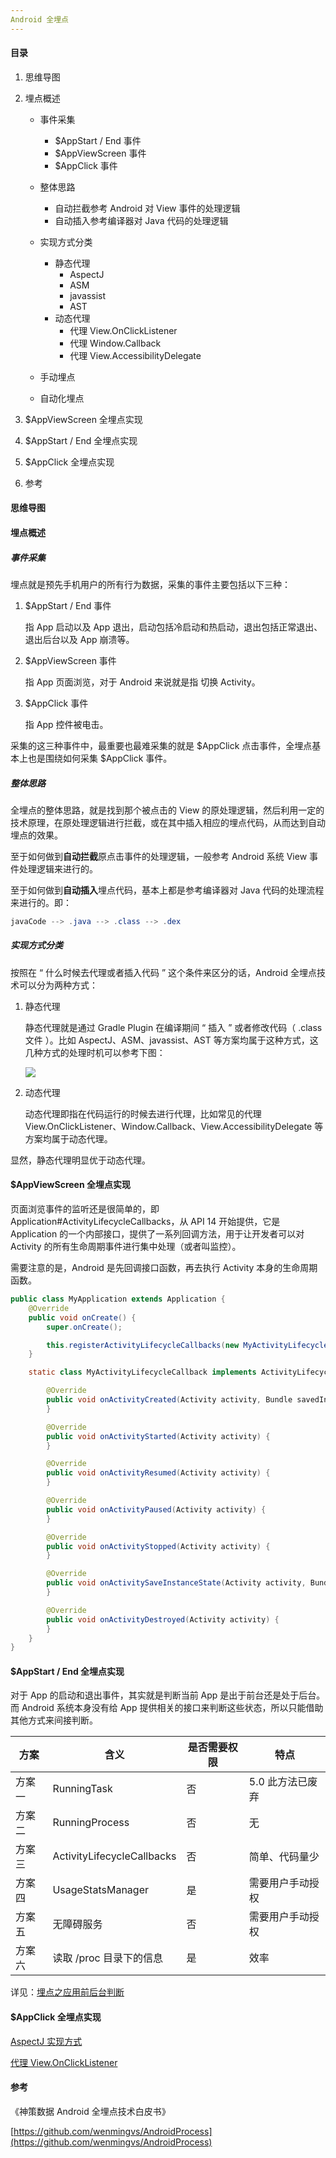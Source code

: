 ```yaml
---
Android 全埋点
---
```


#### 目录

1. 思维导图

2. 埋点概述

   - 事件采集
     - $AppStart / End 事件
     - $AppViewScreen 事件
     - $AppClick 事件
   - 整体思路
     - 自动拦截参考 Android 对 View 事件的处理逻辑
     - 自动插入参考编译器对 Java 代码的处理逻辑
   - 实现方式分类
     - 静态代理
       - AspectJ
       - ASM
       - javassist
       - AST
     - 动态代理
       - 代理 View.OnClickListener
       - 代理 Window.Callback
       - 代理 View.AccessibilityDelegate

   - 手动埋点
   - 自动化埋点

3. $AppViewScreen 全埋点实现

4. $AppStart / End 全埋点实现

5. $AppClick 全埋点实现

6. 参考

#### 思维导图

#### 埋点概述

##### 事件采集

埋点就是预先手机用户的所有行为数据，采集的事件主要包括以下三种：

1. $AppStart / End 事件

   指 App 启动以及 App 退出，启动包括冷启动和热启动，退出包括正常退出、退出后台以及 App 崩溃等。

2. $AppViewScreen 事件

   指 App 页面浏览，对于 Android 来说就是指 切换 Activity。

3. $AppClick 事件

   指 App 控件被电击。

采集的这三种事件中，最重要也最难采集的就是 $AppClick 点击事件，全埋点基本上也是围绕如何采集 $AppClick 事件。

##### 整体思路

全埋点的整体思路，就是找到那个被点击的 View 的原处理逻辑，然后利用一定的技术原理，在原处理逻辑进行拦截，或在其中插入相应的埋点代码，从而达到自动埋点的效果。

至于如何做到**自动拦截**原点击事件的处理逻辑，一般参考 Android 系统 View 事件处理逻辑来进行的。

至于如何做到**自动插入**埋点代码，基本上都是参考编译器对 Java 代码的处理流程来进行的。即：

```java
javaCode --> .java --> .class --> .dex
```

##### 实现方式分类

按照在 “ 什么时候去代理或者插入代码 ” 这个条件来区分的话，Android 全埋点技术可以分为两种方式：

1. 静态代理

   静态代理就是通过 Gradle Plugin 在编译期间 “ 插入 ” 或者修改代码（ .class 文件 ）。比如 AspectJ、ASM、javassist、AST 等方案均属于这种方式，这几种方式的处理时机可以参考下图：

   ![](https://i.loli.net/2018/12/11/5c0fd3b1b7a2f.jpg) 

2. 动态代理

   动态代理即指在代码运行的时候去进行代理，比如常见的代理 View.OnClickListener、Window.Callback、View.AccessibilityDelegate 等方案均属于动态代理。

显然，静态代理明显优于动态代理。

#### $AppViewScreen 全埋点实现

页面浏览事件的监听还是很简单的，即 Application#ActivityLifecycleCallbacks，从 API 14 开始提供，它是 Application 的一个内部接口，提供了一系列回调方法，用于让开发者可以对 Activity 的所有生命周期事件进行集中处理（或者叫监控）。

需要注意的是，Android 是先回调接口函数，再去执行 Activity 本身的生命周期函数。

```java
public class MyApplication extends Application {
    @Override
    public void onCreate() {
        super.onCreate();

        this.registerActivityLifecycleCallbacks(new MyActivityLifecycleCallback());
    }

    static class MyActivityLifecycleCallback implements ActivityLifecycleCallbacks{

        @Override
        public void onActivityCreated(Activity activity, Bundle savedInstanceState) {
        }

        @Override
        public void onActivityStarted(Activity activity) {
        }

        @Override
        public void onActivityResumed(Activity activity) {
        }

        @Override
        public void onActivityPaused(Activity activity) {
        }

        @Override
        public void onActivityStopped(Activity activity) {
        }

        @Override
        public void onActivitySaveInstanceState(Activity activity, Bundle outState) {
        }

        @Override
        public void onActivityDestroyed(Activity activity) {
        }
    }
}
```

#### $AppStart / End 全埋点实现

对于 App 的启动和退出事件，其实就是判断当前 App 是出于前台还是处于后台。而 Android 系统本身没有给 App 提供相关的接口来判断这些状态，所以只能借助其他方式来间接判断。

| 方案   | 含义                       | 是否需要权限 | 特点             |
| ------ | -------------------------- | ------------ | ---------------- |
| 方案一 | RunningTask                | 否           | 5.0 此方法已废弃 |
| 方案二 | RunningProcess             | 否           | 无               |
| 方案三 | ActivityLifecycleCallbacks | 否           | 简单、代码量少   |
| 方案四 | UsageStatsManager          | 是           | 需要用户手动授权 |
| 方案五 | 无障碍服务                 | 否           | 需要用户手动授权 |
| 方案六 | 读取 /proc 目录下的信息    | 是           | 效率             |

详见：[埋点之应用前后台判断](https://github.com/Omooo/Android-Notes/blob/master/blogs/%E5%9F%8B%E7%82%B9%E4%B9%8B%E5%BA%94%E7%94%A8%E5%89%8D%E5%90%8E%E5%8F%B0%E5%88%A4%E6%96%AD.md#-----%E6%97%A0%E9%9A%9C%E7%A2%8D%E6%9C%8D%E5%8A%A1)

#### $AppClick 全埋点实现

[AspectJ 实现方式](https://github.com/Omooo/Android-Notes/blob/master/blogs/AOP_AspectJ.md)

[代理 View.OnClickListener](https://github.com/Omooo/Android-Notes/blob/master/blogs/%E5%9F%8B%E7%82%B9%E4%B9%8B%E4%BB%A3%E7%90%86%20View.OnClickListener.md)

#### 参考

《神策数据 Android 全埋点技术白皮书》

[https://github.com/wenmingvs/AndroidProcess](https://github.com/wenmingvs/AndroidProcess)

